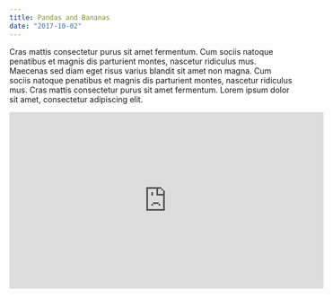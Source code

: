 ```yaml
---
title: Pandas and Bananas
date: "2017-10-02"
---
```


Cras mattis consectetur purus sit amet fermentum. Cum sociis natoque penatibus et magnis dis parturient montes, nascetur ridiculus mus. Maecenas sed diam eget risus varius blandit sit amet non magna. Cum sociis natoque penatibus et magnis dis parturient montes, nascetur ridiculus mus. Cras mattis consectetur purus sit amet fermentum. Lorem ipsum dolor sit amet, consectetur adipiscing elit.

<iframe width="560" height="315" src="https://www.youtube.com/embed/4SZl1r2O_bY" frameborder="0" allowfullscreen></iframe>
